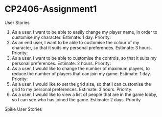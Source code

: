# CP2406-Assignment1

User Stories
1.	As a user, I want to be able to easily change my player name, in order to customise my character. Estimate: 1 day. Priority: 
2.	As an end user, I want to be able to customise the colour of my character, so that it suits my personal preferences. Estimate: 3 hours. Priority:
3.	As a user, I want to be able to customise the controls, so that it suits my personal preferences. Estimate: 2 hours. Priority: 
4.	As a user, I would like to change the number of maximum players, to reduce the number of players that can join my game. Estimate: 1 day. Priority:
5.	As a user, I would like to set the grid size, so that I can customise the grid to my personal preferences. Estimate: 3 hours. Priority:
6. As a user, I would like to view a list of people that are in the game lobby, so I can see who has joined the game. Estimate: 2 days. Priority

Spike User Stories
